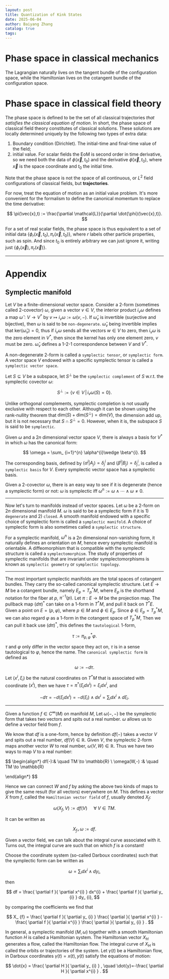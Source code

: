 ```yaml
---
layout: post
title: Quantization of Kink States
date: 2025-06-04
author: Baiyang Zhang
catalog: true
tags:
---
```


# Phase space in classical mechanics

The Lagrangian naturally lives on the tangent bundle of the configuration space, while the Hamiltonian lives on the cotangent bundle of the configuration space. 

# Phase space in classical field theory

The phase space is defined to be the set of all classical trajectories *that satisfies the classical equation of motion*. In short, the phase space of classical field theory constitutes of classical solutions. These solutions are locally determined uniquely by the following two types of extra data:

1. Boundary condition (Dirichlet). The initial-time and final-time value of the field;
2. initial value. For scalar fields the EoM is second order in time derivative, so we need both the data of $\phi(\vec{x},t_ {0})$ and the derivative $\dot{\phi}(\vec{x},t_ {0})$, where $\vec{x}$ is the space coordinate and $t_ {0}$ the initial time.

Note that the phase space is not the space of all continuous, or $L^{2}$ field configurations of classical fields, but **trajectories**. 

For now, treat the equation of motion as an initial value problem. It's more convenient for the formalism to define the canonical momentum to replace the time derivative:

$$
\pi(\vec{x},t) := \frac{\partial \mathcal{L}}{\partial \dot{\phi}(\vec{x},t)}.
$$

For a set of real scalar fields, the phase space is thus equivalent to a set of initial data $\left\lbrace \phi_ {r}(\vec{x},t_ {0}),\pi_ {r}(\vec{x},t_ {0}) \right\rbrace$, where $r$ labels other particle properties, such as spin. And since $t_ {0}$ is entirely arbitrary we can just ignore it, writing just $\left\lbrace \phi_ {r}(\vec{x}),\pi_ {r}(\vec{x}) \right\rbrace$. 


- - -

# Appendix 

## Symplectic manifold
 
Let $V$ be a finite-dimensional vector space. Consider a 2-form (sometimes called 2-covector) $\omega$, given a vector $v\in V$, the interior product $i_ {v}\omega$ defines a map $\hat{\omega}:V\to V^\ast$ by $v \mapsto i_ {v}\omega := \omega(v,-)$. If $\hat{\omega}_ {v}$ is invertible (surjective and bijective), then $\omega$ is said to be `non-degenerate`. $\hat{\omega}_ {v}$ being invertible implies that $\text{ker}(\hat{\omega}_ {v})=0$, thus if $i_ {v}\omega$ sends all the vectors $w\in V$ to zero, then $i_ {v}\omega$ is the zero element in $V^\ast$, then since the kernel has only one element zero, $v$ must be zero. $\hat{\omega}_ {v}$ defines a 1-2-1 correspondence between $V$ and $V^\ast$. 

A non-degenerate 2-form is called a `symplectic tensor`, or `symplectic form`. A vector space $V$ endowed with a specific symplectic tensor is called a `symplectic vector space`.

Let $S\subseteq V$ be a subspace, let $S^{\perp}$ be the `symplectic complement` of $S$ w.r.t. the symplectic covector $\omega$:

$$
S^{\perp}:= \left\lbrace v\in V \,\middle\vert\, i_ {v}\omega(S)=0 \right\rbrace .
$$

Unlike orthogonal complements, symplectic completion is not usually exclusive with respect to each other. Although it can be shown using the rank-nullity theorem that $\text{dim}(S)+\text{dim}(S^{\perp})=\text{dim}(V)$, the dimension add up, but it is not necessary that $S \cap S^{\perp}=0$. However, when it is, the subspace $S$ is said to be `symplectic`. 

Given $\omega$ and a $2n$ dimensional vector space $V$, there is always a basis for $V^\ast$ in which $\omega$ has the canonical form:

$$
\omega = \sum_ {i=1}^{n} \alpha^{i}\wedge \beta^{i}.
$$

The corresponding basis, defined by $\left\langle \alpha ^{i} \middle\vert A_ {j} \right\rangle=\delta^{i}_ {j}$  and $\left\langle \beta ^{i} \middle\vert B_ {j} \right\rangle=\delta^{i}_ {j}$, is called a `symplectic basis` for $V$. Every symplectic vector space has a symplectic basis.

Given a 2-covector $\omega$, there is an easy way to see if it is degenerate (hence a symplectic form) or not: $\omega$ is symplectic iff $\omega^{n}:= \omega \wedge\cdots\wedge\omega \neq 0$. 

- - -

Now let's turn to manifolds instead of vector spaces. Let $\omega$ be a 2-form on $2n$ dimensional manifold $M$. $\omega$ is said to be a symplectic form if it is 1) `degenerate` and 2) `closed`. A smooth manifold endowed with a specific choice of symplectic form is called a `symplectic manifold`. A choice of symplectic form is also sometimes called a `symplectic structure`. 

For a symplectic manifold, $\omega^{n}$ is a $2n$ dimensional non-vanishing form, it naturally defines an orientation on $M$, hence every symplectic manifold is orientable. A diffeomorphism that is compatible with the symplectic structure is called a `symplectomorphism`. The study of properties of symplectic manifolds that are invariant under symplectomorphisms is known as `symplectic geometry` or `symplectic topology`.

- - -

The most important symplectic manifolds are the total spaces of cotangent bundles. They carry the so-called canonical symplectic structure. Let $E\to M$ be a cotangent bundle, namely $E_ {p}=T_ {p}^\ast M$, where $E_ {p}$ is the shorthand notation for the fiber at $p$, $\pi ^{-1}(p)$. Let $\pi:E\to M$ be the projection map. The pullback map $(d\pi)^\ast$ can take on a 1-form in $T^\ast M$, and pull it back on $T^\ast E$. Given a point on $E=(p,\varphi)$, where $p\in M$ and $\phi \in E_ {p}$. Since $\phi \in E_ {p}=T_ {p}^\ast M$, we can also regard $\varphi$ as a 1-form in the cotangent space of $T_ {p}^\ast M$, Then we can pull it back use $(d\pi)^\ast$, this defines the `tautological` 1-form,

$$
\tau:=\pi^\ast_{p,\varphi} \varphi.
$$

$\tau$ and $\varphi$ only differ in the vector space they act on, $\tau$ is in a sense tautological to $\varphi$, hence the name. The `canonical symplectic form` is defined as 

$$
\omega := - d \tau.
$$

Let $(x^{i},\xi_ {i})$ be the natural coordinates on $T^\ast M$ that is associated with coordinate $(x^{i})$, then we have $\tau=\pi ^\ast (\xi_ {i}dx^{i})=\xi_ {i}dx^{i}$, and

$$
-d\tau=-d(\xi_ {i}dx^{i}) = - d(\xi_ {i})\wedge dx^{i} = \sum_ {i}dx^{i}\wedge d\xi_ {i}.
$$

- - -

Given a function $f\in C^{\infty}(M)$ on manifold $M$, Let $\omega(-,-)$ be the symplectic form that takes two vectors and spits out a real number. $\omega$ allows us to define a vector field from $f$. 

We know that $df$ is a one-form, hence by definition $df(-)$ takes a vector $V$ and spits out a real number, $df(V)\in\mathbb{R}$. Given $V$, the symplectic 2-form maps another vector $W$ to real number, $\omega(V,W)\in\mathbb{R}$. Thus we have two ways to map $V$ to a real number:

$$
\begin{align*}
df(-):& \quad  TM \to  \mathbb{R}  \\
\omega(W,-) :&  \quad TM \to  \mathbb{R}

\end{align*}
$$

Hence we can connect $W$ and $f$ by asking the above two kinds of maps to give the same result (for all vectors) everywhere on $M$. This defines a vector $X$ from $f$, called the `Hamiltonian vector field` of $f$, usually denoted $X_ {f}$:

$$
\omega(X_ {f}, V) := df(V)\quad  \;\forall\; V\in  TM.
$$

It can be written as 

$$
X_ {f} \lrcorner\, \omega := df.
$$

Given a vector field, we can talk about the integral curve associated with it. Turns out, the integral curve are such that on which $f$ is a constant! 

Choose the coordinate system (so-called Darboux coordinates) such that the symplectic form can be written as 

$$
\omega =\sum_ {i} dx^{i}\wedge  dy_ {i},
$$

then 

$$
df = \frac{ \partial f }{ \partial x^{i} }  dx^{i} + \frac{ \partial f }{ \partial y_ {i} } dy_ {i},
$$

by comparing the coefficients we find that 

$$
 X_ {f} = \frac{ \partial f }{ \partial y_ {i} } \frac{ \partial  }{ \partial x^{i} } -\frac{ \partial f }{ \partial x^{i} } \frac{ \partial  }{ \partial y_ {i} } .
$$

In general, a symplectic manifold $(M,\omega)$ together with a smooth Hamiltonian function $H$ is called a Hamiltonian system. The Hamiltonian vector $X_ {H}$ generates a flow, called the Hamiltonian flow. The integral curve of $X_ {H}$ is called the orbits or trajectories of the system. Let $\gamma(t)$ be a Hamiltonian flow, in Darboux coordinates $\gamma(t)=x(t),y(t)$ satisfy the equations of motion:

$$
\dot{x} = \frac{ \partial H }{ \partial y_ {i} } , \quad \dot{y}=-\frac{ \partial H }{ \partial x^{i} } .
$$

